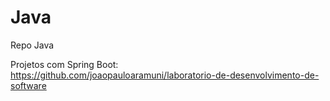 # Java
Repo Java

Projetos com Spring Boot: https://github.com/joaopauloaramuni/laboratorio-de-desenvolvimento-de-software
